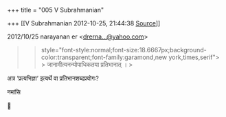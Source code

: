 +++
title = "005 V Subrahmanian"

+++
[[V Subrahmanian	2012-10-25, 21:44:38 [Source](https://groups.google.com/g/bvparishat/c/N11sd_7LjoA)]]



  
  

2012/10/25 narayanan er \<[drerna...@yahoo.com]()\>

  

> 
> > 
> >   
> >  style="font-style:normal;font-size:18.6667px;background-color:transparent;font-family:garamond,new york,times,serif"> >
> जानामीत्यनन्योपाधिकतया प्रतिभानात् । >
> 
> > 
> > 

अत्र ’प्रत्यभिज्ञा’ इत्यर्थे वा प्रतिभानशब्दप्रयोगः?  
  
नमांसि  



